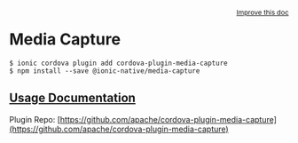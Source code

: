 <a style="float:right;font-size:12px;" href="http://github.com/ionic-team/ionic-native/edit/master/src/@ionic-native/plugins/media-capture/index.ts#L112">
  Improve this doc
</a>

# Media Capture

```
$ ionic cordova plugin add cordova-plugin-media-capture
$ npm install --save @ionic-native/media-capture
```

## [Usage Documentation](https://ionicframework.com/docs/native/media-capture/)

Plugin Repo: [https://github.com/apache/cordova-plugin-media-capture](https://github.com/apache/cordova-plugin-media-capture)


